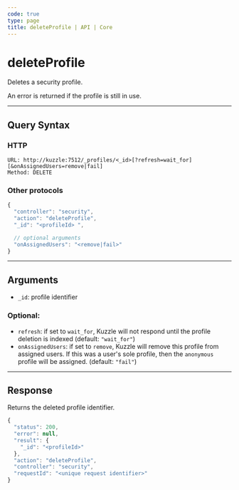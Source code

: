 ```yaml
---
code: true
type: page
title: deleteProfile | API | Core
---
```


# deleteProfile



Deletes a security profile.

An error is returned if the profile is still in use.

---

## Query Syntax

### HTTP

```http
URL: http://kuzzle:7512/_profiles/<_id>[?refresh=wait_for][&onAssignedUsers=remove|fail]
Method: DELETE
```

### Other protocols

```js
{
  "controller": "security",
  "action": "deleteProfile",
  "_id": "<profileId> ",

  // optional arguments
  "onAssignedUsers": "<remove|fail>"
}
```

---

## Arguments

- `_id`: profile identifier

### Optional:

- `refresh`: if set to `wait_for`, Kuzzle will not respond until the profile deletion is indexed (default: `"wait_for"`)
- `onAssignedUsers`: if set to `remove`, Kuzzle will remove this profile from assigned users. If this was a user's sole profile, then the `anonymous` profile will be assigned. (default: `"fail"`) <SinceBadge version="2.4.0" />

---

## Response

Returns the deleted profile identifier.

```js
{
  "status": 200,
  "error": null,
  "result": {
    "_id": "<profileId>"
  },
  "action": "deleteProfile",
  "controller": "security",
  "requestId": "<unique request identifier>"
}
```
